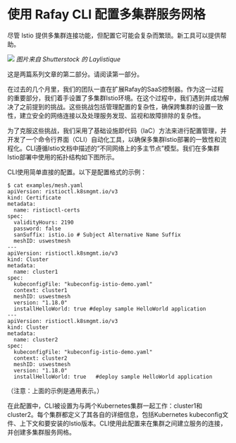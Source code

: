 # 使用 Rafay CLI 配置多集群服务网格

尽管 Istio 提供多集群连接功能，但配置它可能会复杂而繁琐。新工具可以提供帮助。

![](https://cdn.thenewstack.io/media/2023/08/ddc2c610-istio-1024x593.jpg)
*图片来自 Shutterstock 的 Laylistique*

这是两篇系列文章的第二部分。请阅读第一部分。

在过去的几个月里，我们的团队一直在扩展Rafay的SaaS控制器。作为这一过程的重要部分，我们着手设置了多集群Istio环境。在这个过程中，我们遇到并成功解决了之前提到的挑战。这些挑战包括管理配置的复杂性，确保跨集群的设置一致性，建立安全的网络连接以及处理服务发现、监视和故障排除的复杂性。

为了克服这些挑战，我们采用了基础设施即代码（IaC）方法来进行配置管理，并开发了一个命令行界面（CLI）自动化工具，以确保多集群Istio部署的一致性和流程化。CLI遵循Istio文档中描述的“不同网络上的多主节点”模型。我们在多集群Istio部署中使用的拓扑结构如下图所示。

CLI使用简单直接的配置。以下是配置格式的示例：

```
$ cat examples/mesh.yaml
apiVersion: ristioctl.k8smgmt.io/v3
kind: Certificate
metadata:
  name: ristioctl-certs	
spec:
  validityHours: 2190
  password: false
  sanSuffix: istio.io # Subject Alternative Name Suffix
  meshID: uswestmesh
---
apiVersion: ristioctl.k8smgmt.io/v3
kind: Cluster
metadata:
  name: cluster1
spec:
  kubeconfigFile: "kubeconfig-istio-demo.yaml"
  context: cluster1
  meshID: uswestmesh
  version: "1.18.0"
  installHelloWorld: true #deploy sample HelloWorld application
---
apiVersion: ristioctl.k8smgmt.io/v3
kind: Cluster
metadata:
  name: cluster2
spec:
  kubeconfigFile: "kubeconfig-istio-demo.yaml"
  context: cluster2
  meshID: uswestmesh
  version: "1.18.0"
  installHelloWorld: true   #deploy sample HelloWorld application
```

（注意：上面的示例是通用表示。）

在此配置中，CLI被设置为与两个Kubernetes集群一起工作：cluster1和cluster2。每个集群都定义了其各自的详细信息，包括Kubernetes kubeconfig文件、上下文和要安装的Istio版本。CLI使用此配置来在集群之间建立服务的连接，并创建多集群服务网格。
